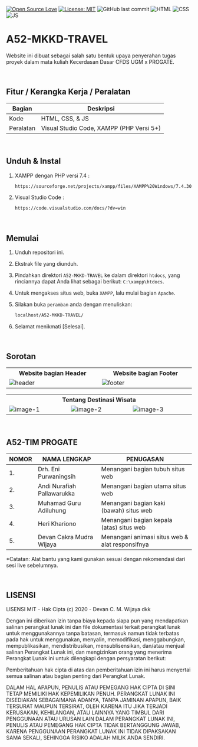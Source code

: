 [![Open Source Love](https://badges.frapsoft.com/os/v1/open-source.svg?style=flat)](https://github.com/ellerbrock/open-source-badges/)
[![License: MIT](https://img.shields.io/badge/License-MIT-green.svg)](https://opensource.org/licenses/MIT)
![GitHub last commit](https://img.shields.io/github/last-commit/devancakra/A52-MKKD-TRAVEL)
![HTML](https://img.shields.io/badge/-html-red?style=flat&logo=html5&logoColor=white)
![CSS](https://img.shields.io/badge/-css-blue.svg?&logo=css3&logoColor=white)
![JS](https://img.shields.io/badge/-javascript-yellow.svg?&logo=javascript&logoColor=white)

# A52-MKKD-TRAVEL
Website ini dibuat sebagai salah satu bentuk upaya penyerahan tugas proyek dalam mata kuliah Kecerdasan Dasar CFDS UGM x PROGATE.

<br>

## Fitur / Kerangka Kerja / Peralatan
| Bagian | Deskripsi |
| --- | --- |
| Kode | HTML, CSS, & JS |
| Peralatan | Visual Studio Code, XAMPP (PHP Versi 5+) |

<br>

## Unduh & Instal
1. XAMPP dengan PHP versi 7.4 :

   ```bash
   https://sourceforge.net/projects/xampp/files/XAMPP%20Windows/7.4.30/xampp-windows-x64-7.4.30-1-VC15-installer.exe/download
   ```

2. Visual Studio Code :

   ```bash
   https://code.visualstudio.com/docs/?dv=win
   ```

<br>

## Memulai
1. Unduh repositori ini.<br>
2. Ekstrak file yang diunduh.<br>
3. Pindahkan direktori ``` A52-MKKD-TRAVEL ``` ke dalam direktori ``` htdocs ```, yang rinciannya dapat Anda lihat sebagai berikut: ``` C:\xampp\htdocs ```.
4. Untuk mengakses situs web, buka ``` XAMPP ```, lalu mulai bagian ``` Apache ```.<br>
5. Silakan buka ``` peramban ``` anda dengan menuliskan:
   
   ```bash
   localhost/A52-MKKD-TRAVEL/
   ```
7. Selamat menikmati [Selesai].

<br>

## Sorotan
<table>
<tr>
<th width="420">Website bagian Header</th>
<th width="420">Website bagian Footer</th>
</tr>
<tr>
<td><img src="https://github.com/devancakra/A52-MKKD-TRAVEL/assets/54527592/684533d8-e476-4450-84f0-9b19fd6368b7" alt="header"></td>
<td><img src="https://github.com/devancakra/A52-MKKD-TRAVEL/assets/54527592/4285ca18-c097-4d72-bc53-0afee04c7d68" alt="footer"></td>
</tr>
</table>
<table>
<tr>
<th colspan="3">Tentang Destinasi Wisata</th>
</tr>
<tr>
<td width="280"><img src="https://github.com/devancakra/A52-MKKD-TRAVEL/assets/54527592/11e8228c-d792-40fb-9012-9215e7d26679" alt="image-1"></td>
<td width="280"><img src="https://github.com/devancakra/A52-MKKD-TRAVEL/assets/54527592/442ebeb4-1ae9-4f4f-a7fd-6fafcf991841" alt="image-2"></td>
<td width="280"><img src="https://github.com/devancakra/A52-MKKD-TRAVEL/assets/54527592/8a51b968-ec1d-42f8-a400-87a793a31d4a" alt="image-3"></td>
</tr>
</table>

<br>

## A52-TIM PROGATE
| NOMOR | NAMA LENGKAP | PENUGASAN |
| --- | --- | --- |
| 1. | Drh. Eni Purwaningsih | Menangani bagian tubuh situs web |
| 2. | Andi Nurafiah Pallawarukka | Menangani bagian utama situs web |
| 3. | Muhamad Guru Adiluhung | Menangani bagian kaki (bawah) situs web |
| 4. | Heri Khariono | Menangani bagian kepala (atas) situs web |
| 5. | Devan Cakra Mudra Wijaya | Menangani animasi situs web & alat responsifnya |

*Catatan: Alat bantu yang kami gunakan sesuai dengan rekomendasi dari sesi live sebelumnya.


<br>

## LISENSI 
LISENSI MIT - Hak Cipta (c) 2020 - Devan C. M. Wijaya dkk

Dengan ini diberikan izin tanpa biaya kepada siapa pun yang mendapatkan salinan perangkat lunak ini dan file dokumentasi terkait perangkat lunak untuk menggunakannya tanpa batasan, termasuk namun tidak terbatas pada hak untuk menggunakan, menyalin, memodifikasi, menggabungkan, mempublikasikan, mendistribusikan, mensublisensikan, dan/atau menjual salinan Perangkat Lunak ini, dan mengizinkan orang yang menerima Perangkat Lunak ini untuk dilengkapi dengan persyaratan berikut:

Pemberitahuan hak cipta di atas dan pemberitahuan izin ini harus menyertai semua salinan atau bagian penting dari Perangkat Lunak.

DALAM HAL APAPUN, PENULIS ATAU PEMEGANG HAK CIPTA DI SINI TETAP MEMILIKI HAK KEPEMILIKAN PENUH. PERANGKAT LUNAK INI DISEDIAKAN SEBAGAIMANA ADANYA, TANPA JAMINAN APAPUN, BAIK TERSURAT MAUPUN TERSIRAT, OLEH KARENA ITU JIKA TERJADI KERUSAKAN, KEHILANGAN, ATAU LAINNYA YANG TIMBUL DARI PENGGUNAAN ATAU URUSAN LAIN DALAM PERANGKAT LUNAK INI, PENULIS ATAU PEMEGANG HAK CIPTA TIDAK BERTANGGUNG JAWAB, KARENA PENGGUNAAN PERANGKAT LUNAK INI TIDAK DIPAKSAKAN SAMA SEKALI, SEHINGGA RISIKO ADALAH MILIK ANDA SENDIRI.
